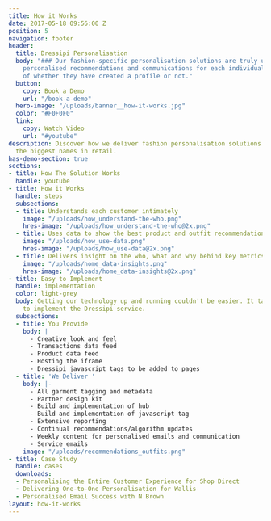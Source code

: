 ```yaml
---
title: How it Works
date: 2017-05-18 09:56:00 Z
position: 5
navigation: footer
header:
  title: Dressipi Personalisation
  body: "### Our fashion-specific personalisation solutions are truly unique. We provide
    personalised recommendations and communications for each individual customer regardless
    of whether they have created a profile or not."
  button:
    copy: Book a Demo
    url: "/book-a-demo"
  hero-image: "/uploads/banner__how-it-works.jpg"
  color: "#F0F0F0"
  link:
    copy: Watch Video
    url: "#youtube"
description: Discover how we deliver fashion personalisation solutions to some of
  the biggest names in retail.
has-demo-section: true
sections:
- title: How The Solution Works
  handle: youtube
- title: How it Works
  handle: steps
  subsections:
  - title: Understands each customer intimately
    image: "/uploads/how_understand-the-who.png"
    hres-image: "/uploads/how_understand-the-who@2x.png"
  - title: Uses data to show the best product and outfit recommendations
    image: "/uploads/how_use-data.png"
    hres-image: "/uploads/how_use-data@2x.png"
  - title: Delivers insight on the who, what and why behind key metrics
    image: "/uploads/home_data-insights.png"
    hres-image: "/uploads/home_data-insights@2x.png"
- title: Easy to Implement
  handle: implementation
  color: light-grey
  body: Getting our technology up and running couldn't be easier. It takes 6-8 weeks
    to implement the Dressipi service.
  subsections:
  - title: You Provide
    body: |
      - Creative look and feel
      - Transactions data feed
      - Product data feed
      - Hosting the iframe
      - Dressipi javascript tags to be added to pages
  - title: 'We Deliver '
    body: |-
      - All garment tagging and metadata
      - Partner design kit
      - Build and implementation of hub
      - Build and implementation of javascript tag
      - Extensive reporting
      - Continual recommendations/algorithm updates
      - Weekly content for personalised emails and communication
      - Service emails
    image: "/uploads/recommendations_outfits.png"
- title: Case Study
  handle: cases
  downloads:
  - Personalising the Entire Customer Experience for Shop Direct
  - Delivering One-to-One Personalisation for Wallis
  - Personalised Email Success with N Brown
layout: how-it-works
---
```


